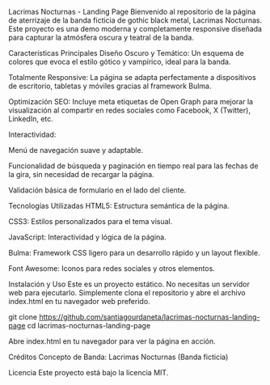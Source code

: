 Lacrimas Nocturnas - Landing Page
Bienvenido al repositorio de la página de aterrizaje de la banda ficticia de gothic black metal, Lacrimas Nocturnas. Este proyecto es una demo moderna y completamente responsive diseñada para capturar la atmósfera oscura y teatral de la banda.

Características Principales
Diseño Oscuro y Temático: Un esquema de colores que evoca el estilo gótico y vampírico, ideal para la banda.

Totalmente Responsive: La página se adapta perfectamente a dispositivos de escritorio, tabletas y móviles gracias al framework Bulma.

Optimización SEO: Incluye meta etiquetas de Open Graph para mejorar la visualización al compartir en redes sociales como Facebook, X (Twitter), LinkedIn, etc.

Interactividad:

Menú de navegación suave y adaptable.

Funcionalidad de búsqueda y paginación en tiempo real para las fechas de la gira, sin necesidad de recargar la página.

Validación básica de formulario en el lado del cliente.

Tecnologías Utilizadas
HTML5: Estructura semántica de la página.

CSS3: Estilos personalizados para el tema visual.

JavaScript: Interactividad y lógica de la página.

Bulma: Framework CSS ligero para un desarrollo rápido y un layout flexible.

Font Awesome: Iconos para redes sociales y otros elementos.

Instalación y Uso
Este es un proyecto estático. No necesitas un servidor web para ejecutarlo. Simplemente clona el repositorio y abre el archivo index.html en tu navegador web preferido.

git clone https://github.com/santiagourdaneta/lacrimas-nocturnas-landing-page
cd lacrimas-nocturnas-landing-page

Abre index.html en tu navegador para ver la página en acción.

Créditos
Concepto de Banda: Lacrimas Nocturnas (Banda ficticia)

Licencia
Este proyecto está bajo la licencia MIT.
